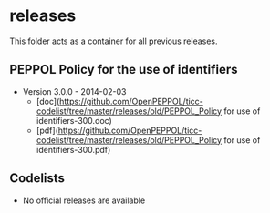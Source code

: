 # releases

This folder acts as a container for all previous releases.

## PEPPOL Policy for the use of identifiers

* Version 3.0.0 - 2014-02-03
  * [doc](https://github.com/OpenPEPPOL/ticc-codelist/tree/master/releases/old/PEPPOL_Policy for use of identifiers-300.doc)
  * [pdf](https://github.com/OpenPEPPOL/ticc-codelist/tree/master/releases/old/PEPPOL_Policy for use of identifiers-300.pdf)
 
## Codelists

* No official releases are available

